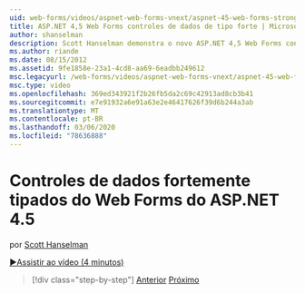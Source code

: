 ```yaml
---
uid: web-forms/videos/aspnet-web-forms-vnext/aspnet-45-web-forms-strong-typed-data-controls
title: ASP.NET 4,5 Web Forms controles de dados de tipo forte | Microsoft Docs
author: shanselman
description: Scott Hanselman demonstra o novo ASP.NET 4,5 Web Forms controles de dados de tipo forte.
ms.author: riande
ms.date: 08/15/2012
ms.assetid: 9fe1858e-23a1-4cd8-aa69-6eadbb249612
msc.legacyurl: /web-forms/videos/aspnet-web-forms-vnext/aspnet-45-web-forms-strong-typed-data-controls
msc.type: video
ms.openlocfilehash: 369ed343921f2b26fb5da2c69c42913ad8cb3b41
ms.sourcegitcommit: e7e91932a6e91a63e2e46417626f39d6b244a3ab
ms.translationtype: MT
ms.contentlocale: pt-BR
ms.lasthandoff: 03/06/2020
ms.locfileid: "78636888"
---
```

# <a name="aspnet-45-web-forms-strong-typed-data-controls"></a>Controles de dados fortemente tipados do Web Forms do ASP.NET 4.5

por [Scott Hanselman](https://github.com/shanselman)

[&#9654;Assistir ao vídeo (4 minutos)](https://channel9.msdn.com/Blogs/ASP-NET-Site-Videos/aspnet-45-web-forms-strong-typed-data-controls)

> [!div class="step-by-step"]
> [Anterior](aspnet-45-web-forms-model-binding.md)
> [Próximo](aspnet-vnext-videos-bundling-and-minification.md)
